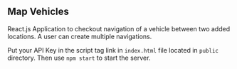 ## Map Vehicles

React.js Application to checkout navigation of a vehicle between two added locations. A user can create multiple navigations.

Put your API Key in the script tag link in `index.html` file located in `public` directory. Then use `npm start` to start the server. 